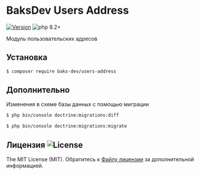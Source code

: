 # BaksDev Users Address

[![Version](https://img.shields.io/badge/version-7.0.13-blue)](https://github.com/baks-dev/users-address/releases)
![php 8.2+](https://img.shields.io/badge/php-min%208.1-red.svg)

Модуль пользовательских адресов

## Установка

``` bash
$ composer require baks-dev/users-address
```

## Дополнительно

Изменения в схеме базы данных с помощью миграции

``` bash
$ php bin/console doctrine:migrations:diff

$ php bin/console doctrine:migrations:migrate
```

## Лицензия ![License](https://img.shields.io/badge/MIT-green)

The MIT License (MIT). Обратитесь к [Файлу лицензии](LICENSE.md) за дополнительной информацией.

